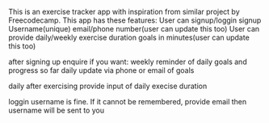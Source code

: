 This is an exercise tracker app with inspiration from similar project by Freecodecamp.
This app has these features:
User can signup/loggin
signup
Username(unique)
email/phone number(user can update this too)
User can provide  daily/weekly exercise duration goals in minutes(user can update this too)

after signing up
enquire if you want:
weekly reminder of daily goals and progress so far
daily update via phone or email of goals

daily after exercising provide input of daily execise duration

loggin
username is fine. If it cannot be remembered, provide email then username will be sent to you

